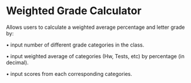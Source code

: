 # Weighted Grade Calculator
Allows users to calculate a weighted average percentage and letter grade by: 

• input number of different grade categories in the class.

• input weighted average of categories (Hw, Tests, etc) by percentage (in decimal).

• input scores from each corresponding categories.
